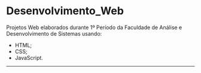 # Desenvolvimento_Web
Projetos Web elaborados durante 1º Período da Faculdade de Análise e Desenvolvimento de Sistemas usando:

* HTML;
* CSS;
* JavaScript. 

----

